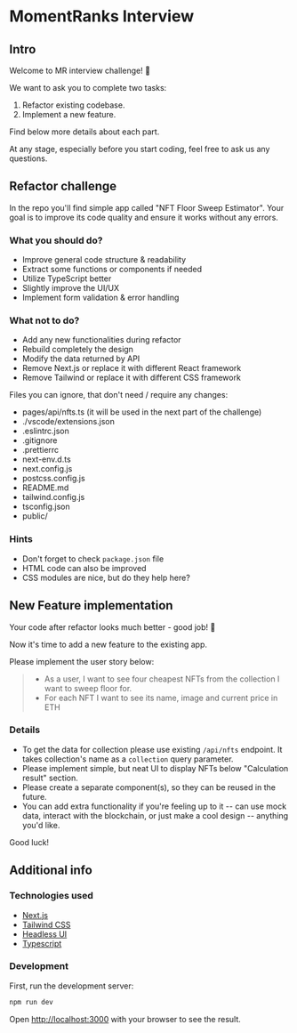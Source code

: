 # MomentRanks Interview

## Intro

Welcome to MR interview challenge! 🚀

We want to ask you to complete two tasks:

1. Refactor existing codebase.
2. Implement a new feature.

Find below more details about each part.

At any stage, especially before you start coding, feel free to ask us any questions.

## Refactor challenge

In the repo you'll find simple app called "NFT Floor Sweep Estimator". Your goal is to improve its code quality and ensure it works without any errors.

### What you should do?

- Improve general code structure & readability
- Extract some functions or components if needed
- Utilize TypeScript better
- Slightly improve the UI/UX
- Implement form validation & error handling

### What not to do?

- Add any new functionalities during refactor
- Rebuild completely the design
- Modify the data returned by API
- Remove Next.js or replace it with different React framework
- Remove Tailwind or replace it with different CSS framework

Files you can ignore, that don't need / require any changes:

- pages/api/nfts.ts (it will be used in the next part of the challenge)
- ./vscode/extensions.json
- .eslintrc.json
- .gitignore
- .prettierrc
- next-env.d.ts
- next.config.js
- postcss.config.js
- README.md
- tailwind.config.js
- tsconfig.json
- public/

### Hints

- Don't forget to check `package.json` file
- HTML code can also be improved
- CSS modules are nice, but do they help here?

## New Feature implementation

Your code after refactor looks much better - good job! 💯

Now it's time to add a new feature to the existing app.

Please implement the user story below:

> - As a user, I want to see four cheapest NFTs from the collection I want to sweep floor for.
> - For each NFT I want to see its name, image and current price in ETH

### Details

- To get the data for collection please use existing `/api/nfts` endpoint.
  It takes collection's name as a `collection` query parameter.
- Please implement simple, but neat UI to display NFTs below "Calculation result" section.
- Please create a separate component(s), so they can be reused in the future.
- You can add extra functionality if you're feeling up to it -- can use mock data, interact with the blockchain, or just make a cool design -- anything you'd like.

Good luck!

## Additional info

### Technologies used

- [Next.js](https://nextjs.org/)
- [Tailwind CSS](https://tailwindcss.com/)
- [Headless UI](https://headlessui.dev/)
- [Typescript](https://www.typescriptlang.org/)

### Development

First, run the development server:

```bash
npm run dev
```

Open [http://localhost:3000](http://localhost:3000) with your browser to see the result.
